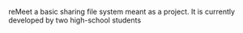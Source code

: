 reMeet a basic sharing file system meant as a project.
It is currently developed by two high-school students
